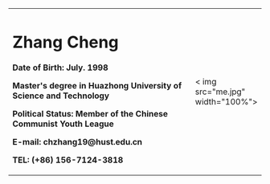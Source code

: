 <table border="0">
  <tr>
    <td width="75%">
      <h1>Zhang Cheng</h1>
      <p><b>Date of Birth: July. 1998</b></p >
      <p><b>Master's degree in Huazhong University of Science and Technology</b></p >
      <p><b>Political Status: Member of the Chinese Communist Youth League</b></p >
      <p><b>E-mail: chzhang19@hust.edu.cn</b></p >
      <p><b>TEL: (+86) 156-7124-3818</b></p >
    </td>
    <td width="25%">
      < img src="me.jpg" width="100%">
    </td>
  </tr>
</table>
